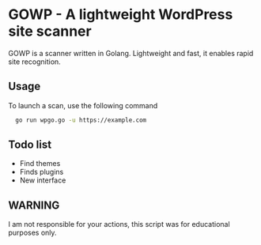 # GOWP - A lightweight WordPress site scanner

GOWP is a scanner written in Golang. Lightweight and fast, it enables rapid site recognition.




## Usage

To launch a scan, use the following command

```bash
  go run wpgo.go -u https://example.com
```

## Todo list 

- Find themes 
- Finds plugins 
- New interface

## WARNING
I am not responsible for your actions, this script was for educational purposes only.
